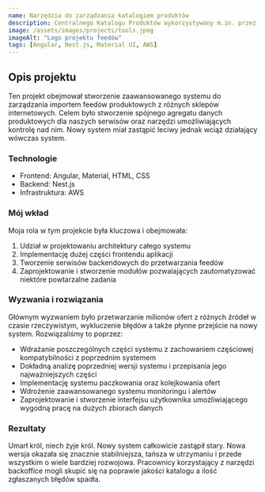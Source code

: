 ```yaml
---
name: Narzędzia do zarządzania katalogiem produktów
description: Centralnego Katalogu Produktów wykorzystywany m.in. przez porównywarkę skapiec.pl
image: /assets/images/projects/tools.jpeg
imageAlt: "Logo projektu feedów"
tags: [Angular, Nest.js, Material UI, AWS]
---
```


## Opis projektu

Ten projekt obejmował stworzenie zaawansowanego systemu do zarządzania importem feedów produktowych z różnych sklepów internetowych. Celem było stworzenie spójnego agregatu danych produktowych dla naszych serwisów oraz narzędzi umożliwiających kontrolę nad nim. Nowy system miał zastąpić leciwy jednak wciąż działający wówczas system.

### Technologie

- Frontend: Angular, Material, HTML, CSS
- Backend: Nest.js
- Infrastruktura: AWS

### Mój wkład

Moja rola w tym projekcie była kluczowa i obejmowała:

1. Udział w projektowaniu architektury całego systemu
2. Implementację dużej części frontendu aplikacji
3. Tworzenie serwisów backendowych do przetwarzania feedów
4. Zaprojektowanie i stworzenie modułów pozwalających zautomatyzować niektóre powtarzalne zadania

### Wyzwania i rozwiązania

Głównym wyzwaniem było przetwarzanie milionów ofert z różnych źródeł w czasie rzeczywistym, wykluczenie błędów a także płynne przejście na nowy system. Rozwiązaliśmy to poprzez:

- Wdrażanie poszczególnych części systemu z zachowaniem częściowej kompatybilności z poprzednim systemem
- Dokładną analizę poprzedniej wersji systemu i przepisania jego najważniejszych części
- Implementację systemu paczkowania oraz kolejkowania ofert
- Wdrożenie zaawansowanego systemu monitoringu i alertów
- Zaprojektowanie i stworzenie interfejsu użytkownika umożliwiającego wygodną pracę na dużych zbiorach danych

### Rezultaty
Umarł król, niech żyje król. Nowy system całkowicie zastąpił stary. Nowa wersja okazała się znacznie stabilniejsza, tańsza w utrzymaniu i przede wszystkim o wiele bardziej rozwojowa. Pracownicy korzystający z narzędzi backoffice mogli skupić się na poprawie jakości katalogu a ilość zgłaszanych błędów spadła.